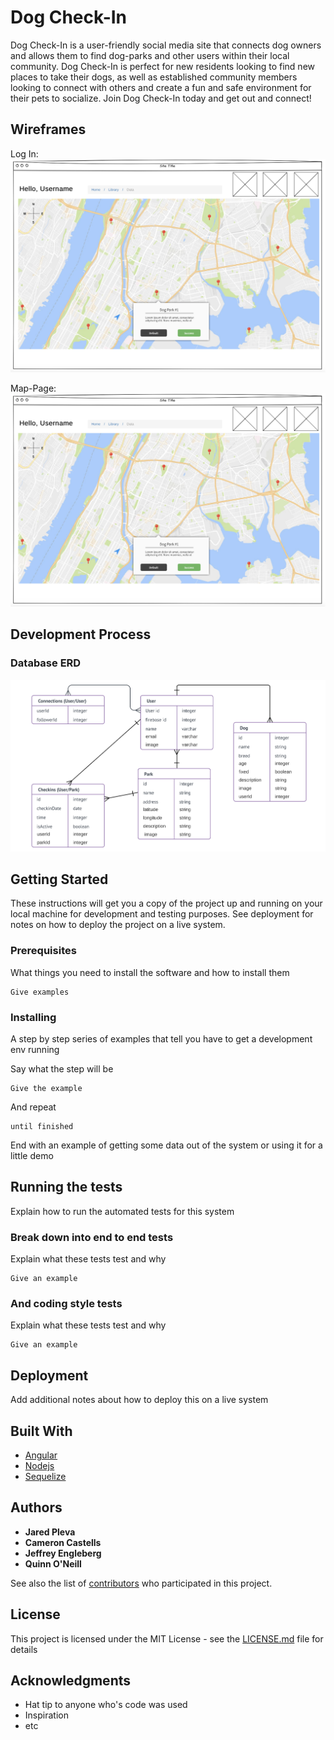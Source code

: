 # Dog Check-In

Dog Check-In is a user-friendly social media site that connects dog owners and allows them to find dog-parks and other users within their local community. Dog Check-In is perfect for new residents looking to find new places to take their dogs, as well as established community members looking to connect with others and create a fun and safe environment for their pets to socialize. Join Dog Check-In today and get out and connect!


## Wireframes

Log In:
![log in image](front-end/src/assets/Map-page.png "Log-In Page")

Map-Page: 
![alt text](front-end/src/assets/Map-page.png "Log-In Page")

## Development Process

### Database ERD
![alt text](front-end/src/assets/DBerd.png "Db ERD")

<!---<div style="width: 640px; height: 480px; margin: 10px; position: relative;"><iframe allowfullscreen frameborder="0" style="width:640px; height:480px" src="https://www.lucidchart.com/documents/embeddedchart/6c00b2b9-f19e-4591-ba9c-b796d2a58991" id="fteOhHkW-v28"></iframe></div>-->


## Getting Started

These instructions will get you a copy of the project up and running on your local machine for development and testing purposes. See deployment for notes on how to deploy the project on a live system.

### Prerequisites

What things you need to install the software and how to install them

```
Give examples
```

### Installing

A step by step series of examples that tell you have to get a development env running

Say what the step will be

```
Give the example
```

And repeat

```
until finished
```

End with an example of getting some data out of the system or using it for a little demo

## Running the tests

Explain how to run the automated tests for this system

### Break down into end to end tests

Explain what these tests test and why

```
Give an example
```

### And coding style tests

Explain what these tests test and why

```
Give an example
```

## Deployment

Add additional notes about how to deploy this on a live system

## Built With

* [Angular](https://angular.io/) 
* [Nodejs](https://nodejs.org/en/) 
* [Sequelize](http://docs.sequelizejs.com/) 



## Authors

* **Jared Pleva** 
* **Cameron Castells** 
* **Jeffrey Engleberg** 
* **Quinn O'Neill** 

See also the list of [contributors](https://github.com/your/project/contributors) who participated in this project.

## License

This project is licensed under the MIT License - see the [LICENSE.md](LICENSE.md) file for details

## Acknowledgments

* Hat tip to anyone who's code was used
* Inspiration
* etc

